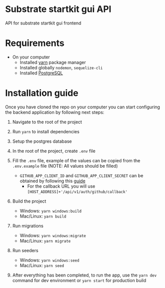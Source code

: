 # Substrate startkit gui API
API for substrate startkit gui frontend

# Requirements
- On your computer
    * Installed [yarn](https://yarnpkg.com/) package manager
    * Installed globally `nodemon`, `sequelize-cli`
    * Installed [PostgreSQL](https://www.postgresql.org/)

# Installation guide

Once you have cloned the repo on your computer you
can start configuring the backend application by
following next steps:

1. Navigate to the root of the project
2. Run `yarn` to install dependencies
3. Setup the postgres database
4. In the root of the project, create `.env` file
5. Fill the `.env` file, example of the values can
   be copied from the `.env.example` file (NOTE: All values should be filled)
   
   - `GITHUB_APP_CLIENT_ID` and `GITHUB_APP_CLIENT_SECRET`
     can be obtained by following this [guide](https://docs.github.com/en/developers/apps/creating-an-oauth-app)
        * For the callback URL you will use 
          `[HOST_ADDRESS]+'/api/v1/auth/github/callback'`
6. Build the project
    - Windows: `yarn windows:build`
    - Mac/Linux: `yarn build`
7. Run migrations
    - Windows: `yarn windows:migrate`
    - Mac/Linux: `yarn migrate`
8. Run seeders
    - Windows: `yarn windows:seed`
    - Mac/Linux: `yarn seed`
9. After everything has been completed, to run the
   app, use the `yarn dev` command for dev environment 
   or `yarn start` for production build

